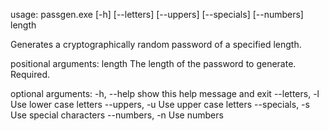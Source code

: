usage: passgen.exe [-h] [--letters] [--uppers] [--specials] [--numbers] length

Generates a cryptographically random password of a specified length.

positional arguments:
  length          The length of the password to generate. Required.

optional arguments:
  -h, --help      show this help message and exit
  --letters, -l   Use lower case letters
  --uppers, -u    Use upper case letters
  --specials, -s  Use special characters
  --numbers, -n   Use numbers
